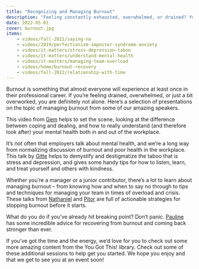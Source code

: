 ```yaml
---
title: "Recognizing and Managing Burnout"
description: "Feeling constantly exhausted, overwhelmed, or drained? You're not alone. Here is our content related to burnout."
date: 2022-05-01
cover: burnout.jpg
items:
    - videos/fall-2021/saying-no
    - videos/2019/perfectionism-imposter-syndrome-anxiety
    - videos/it-matters/stress-depression-taboo
    - videos/it-matters/understand-mental-health
    - videos/it-matters/managing-team-overload
    - videos/home/burnout-recovery
    - videos/fall-2022/relationship-with-time
---
```


Burnout is something that almost everyone will experience at least once in their professional career. If you’re feeling drained, overwhelmed, or just a bit overworked, you are definitely not alone. Here’s a selection of presentations on the topic of managing burnout from some of our amazing speakers.

This video from [Gem](/people/gem-hill) helps to set the scene, looking at the difference between coping and dealing, and how to really understand (and therefore look after) your mental health both in and out of the workplace.

<library-item path="videos/it-matters/understand-mental-health"></library-item>

It’s not often that employers talk about mental health, and we’re a long way from normalizing discussion of burnout and poor health in the workplace. This talk by [Gitte](/people/gitte-klitgaard)  helps to demystify and destigmatize the taboo that is stress and depression, and gives some handy tips for how to listen, learn, and treat yourself and others with kindness.

<library-item path="videos/it-matters/stress-depression-taboo"></library-item>

Whether you’re a manager or a junior contributor, there’s a lot to learn about managing burnout – from knowing how and when to say no through to tips and techniques for managing your team in times of overload and crisis. These talks from [Nathaniel](/people/nathaniel-okenwa) and [Pitor](/people/piotr-nabielec) are full of actionable strategies for stopping burnout before it starts.

<library-item path="videos/fall-2021/saying-no" item-class="mb-8"></library-item>
<library-item path="videos/it-matters/managing-team-overload"></library-item>

What do you do if you’ve already hit breaking point? Don’t panic. [Pauline](/people/pauline-narvas) has some incredible advice for recovering from burnout and coming back stronger than ever.

<library-item path="videos/home/burnout-recovery"></library-item>

If you’ve got the time and the energy, we’d love for you to check out some more amazing content from the You Got This! library. Check out some of these additional sessions to help get you started. We hope you enjoy and that we get to see you at an event soon!
